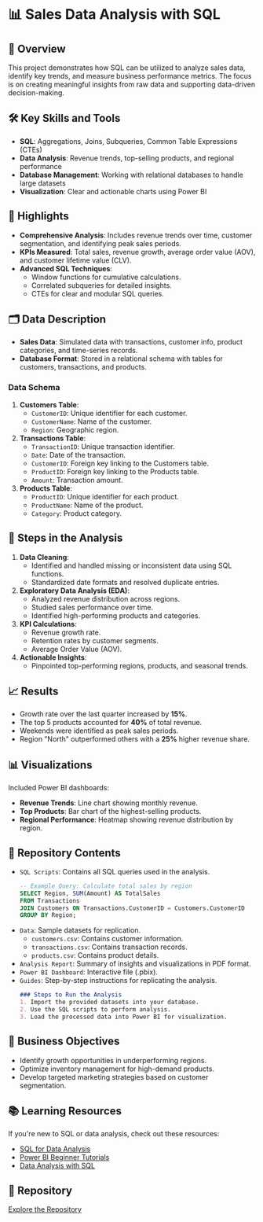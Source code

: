 # 📊 Sales Data Analysis with SQL

## 📜 Overview
This project demonstrates how SQL can be utilized to analyze sales data, identify key trends, and measure business performance metrics. The focus is on creating meaningful insights from raw data and supporting data-driven decision-making.

## 🛠️ **Key Skills and Tools**
- **SQL**: Aggregations, Joins, Subqueries, Common Table Expressions (CTEs)
- **Data Analysis**: Revenue trends, top-selling products, and regional performance
- **Database Management**: Working with relational databases to handle large datasets
- **Visualization**: Clear and actionable charts using Power BI

## 🔑 **Highlights**
- **Comprehensive Analysis**: Includes revenue trends over time, customer segmentation, and identifying peak sales periods.
- **KPIs Measured**: Total sales, revenue growth, average order value (AOV), and customer lifetime value (CLV).
- **Advanced SQL Techniques**:
  - Window functions for cumulative calculations.
  - Correlated subqueries for detailed insights.
  - CTEs for clear and modular SQL queries.

## 🗂️ **Data Description**
- **Sales Data**: Simulated data with transactions, customer info, product categories, and time-series records.
- **Database Format**: Stored in a relational schema with tables for customers, transactions, and products.

### Data Schema
1. **Customers Table**:
   - `CustomerID`: Unique identifier for each customer.
   - `CustomerName`: Name of the customer.
   - `Region`: Geographic region.
2. **Transactions Table**:
   - `TransactionID`: Unique transaction identifier.
   - `Date`: Date of the transaction.
   - `CustomerID`: Foreign key linking to the Customers table.
   - `ProductID`: Foreign key linking to the Products table.
   - `Amount`: Transaction amount.
3. **Products Table**:
   - `ProductID`: Unique identifier for each product.
   - `ProductName`: Name of the product.
   - `Category`: Product category.

## 🧰 **Steps in the Analysis**
1. **Data Cleaning**:
   - Identified and handled missing or inconsistent data using SQL functions.
   - Standardized date formats and resolved duplicate entries.
2. **Exploratory Data Analysis (EDA)**:
   - Analyzed revenue distribution across regions.
   - Studied sales performance over time.
   - Identified high-performing products and categories.
3. **KPI Calculations**:
   - Revenue growth rate.
   - Retention rates by customer segments.
   - Average Order Value (AOV).
4. **Actionable Insights**:
   - Pinpointed top-performing regions, products, and seasonal trends.

## 📈 **Results**
- Growth rate over the last quarter increased by **15%**.
- The top 5 products accounted for **40%** of total revenue.
- Weekends were identified as peak sales periods.
- Region "North" outperformed others with a **25%** higher revenue share.

## 📊 **Visualizations**
Included Power BI dashboards:
- **Revenue Trends**: Line chart showing monthly revenue.
- **Top Products**: Bar chart of the highest-selling products.
- **Regional Performance**: Heatmap showing revenue distribution by region.

## 📂 **Repository Contents**
- `SQL Scripts`: Contains all SQL queries used in the analysis.
  ```sql
  -- Example Query: Calculate total sales by region
  SELECT Region, SUM(Amount) AS TotalSales
  FROM Transactions
  JOIN Customers ON Transactions.CustomerID = Customers.CustomerID
  GROUP BY Region;
  ```
- `Data`: Sample datasets for replication.
  - `customers.csv`: Contains customer information.
  - `transactions.csv`: Contains transaction records.
  - `products.csv`: Contains product details.
- `Analysis Report`: Summary of insights and visualizations in PDF format.
- `Power BI Dashboard`: Interactive file (.pbix).
- `Guides`: Step-by-step instructions for replicating the analysis.
  ```markdown
  ### Steps to Run the Analysis
  1. Import the provided datasets into your database.
  2. Use the SQL scripts to perform analysis.
  3. Load the processed data into Power BI for visualization.
  ```

## 🎯 **Business Objectives**
- Identify growth opportunities in underperforming regions.
- Optimize inventory management for high-demand products.
- Develop targeted marketing strategies based on customer segmentation.

## 📚 **Learning Resources**
If you're new to SQL or data analysis, check out these resources:
- [SQL for Data Analysis](https://www.coursera.org/learn/sql-for-data-analysis)
- [Power BI Beginner Tutorials](https://learn.microsoft.com/en-us/power-bi/)
- [Data Analysis with SQL](https://www.datacamp.com/courses/)

## 🔗 **Repository**
[Explore the Repository](https://github.com/yourusername/sales-analysis)


